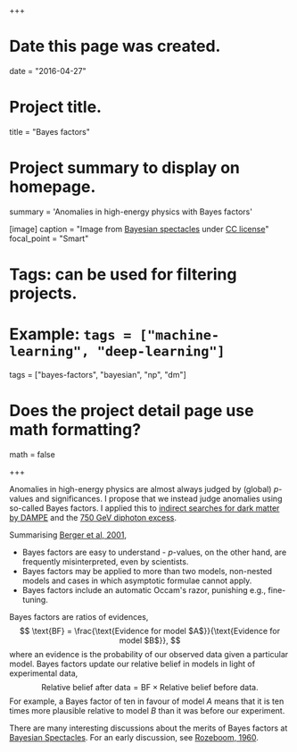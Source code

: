 +++
# Date this page was created.
date = "2016-04-27"

# Project title.
title = "Bayes factors"

# Project summary to display on homepage.
summary = 'Anomalies in high-energy physics with Bayes factors'

[image]
  caption = "Image from [Bayesian spectacles](https://www.bayesianspectacles.org/library/) under [CC license](https://creativecommons.org/licenses/by-sa/2.0/)"
  focal_point = "Smart"

# Tags: can be used for filtering projects.
# Example: `tags = ["machine-learning", "deep-learning"]`
tags = ["bayes-factors", "bayesian", "np", "dm"]

# Does the project detail page use math formatting?
math = false

+++

Anomalies in high-energy physics are almost always judged by (global) $p$-values and significances. I propose that we instead judge anomalies using so-called Bayes factors. I applied this to [indirect searches for dark matter by DAMPE](/publication/dampe_significance) and the [750 GeV diphoton excess](/publication/diphoton).

Summarising [Berger et al, 2001](http://www.jstor.org/stable/4356165?seq=1#page_scan_tab_contents),

+ Bayes factors are easy to understand - *p*-values, on the other hand, are frequently misinterpreted, even by scientists.
+ Bayes factors may be applied to more than two models, non-nested models and cases in which asymptotic formulae cannot apply.
+ Bayes factors include an automatic Occam's razor, punishing e.g., fine-tuning.

Bayes factors are ratios of evidences,
$$
\text{BF} = \frac{\text{Evidence for model $A$}}{\text{Evidence for model $B$}},
$$
where an evidence is the probability of our observed data given a particular model. Bayes factors
update our relative belief in models in light of experimental data,
$$
\text{Relative belief after data} = \text{BF} \times \text{Relative belief before data}.
$$
For example, a Bayes factor of ten in favour of model $A$ means that it is ten times more
plausible relative to model $B$ than it was before our experiment.

There are many interesting discussions about the merits of Bayes factors at [Bayesian Spectacles](https://www.bayesianspectacles.org/). For an early discussion, see [Rozeboom, 1960](stats.org.uk/statistical-inference/Rozeboom1960.pdf).
